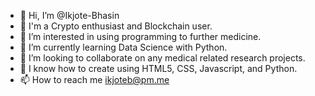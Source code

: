 - 👋 Hi, I’m @Ikjote-Bhasin
- 🚀 I'm a Crypto enthusiast and Blockchain user.
- 👀 I’m interested in using programming to further medicine.
- 🌱 I’m currently learning Data Science with Python.
- 💞️ I’m looking to collaborate on any medical related research projects.
- 🧬 I know how to create using HTML5, CSS, Javascript, and Python.
- 📫 How to reach me ikjoteb@pm.me

<!---
Ikjote-Bhasin/Ikjote-Bhasin is a ✨ special ✨ repository because its `README.md` (this file) appears on your GitHub profile.
You can click the Preview link to take a look at your changes.
--->
